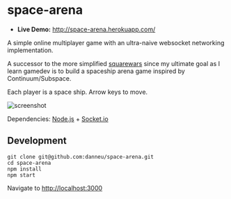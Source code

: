 
# space-arena

- **Live Demo:** <http://space-arena.herokuapp.com/>

A simple online multiplayer game with an ultra-naive 
websocket networking implementation.

A successor to the more simplified [squarewars](https://github.com/danneu/squarewars) 
since my ultimate goal as I learn gamedev is to build a spaceship arena game
inspired by Continuum/Subspace.

Each player is a space ship. Arrow keys to move.

![screenshot](https://dl.dropboxusercontent.com/spa/quq37nq1583x0lf/y4m_wyh0.png)

Dependencies: [Node.js](https://nodejs.org/) + [Socket.io](http://socket.io/)

## Development

    git clone git@github.com:danneu/space-arena.git
    cd space-arena
    npm install
    npm start

Navigate to <http://localhost:3000>

